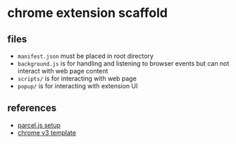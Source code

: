 # chrome extension scaffold


## files  

- `manifest.json` must be placed in root  directory
- `background.js` is for handling and listening to browser events but can not interact with web page content
- `scripts/` is for interacting with web page
- `popup/` is for interacting with extension UI

## references

- [parcel.js setup](https://parceljs.org/recipes/web-extension/)
- [chrome v3 template](https://github.com/bfmcneill/chrome-extension-v3-scaffold)